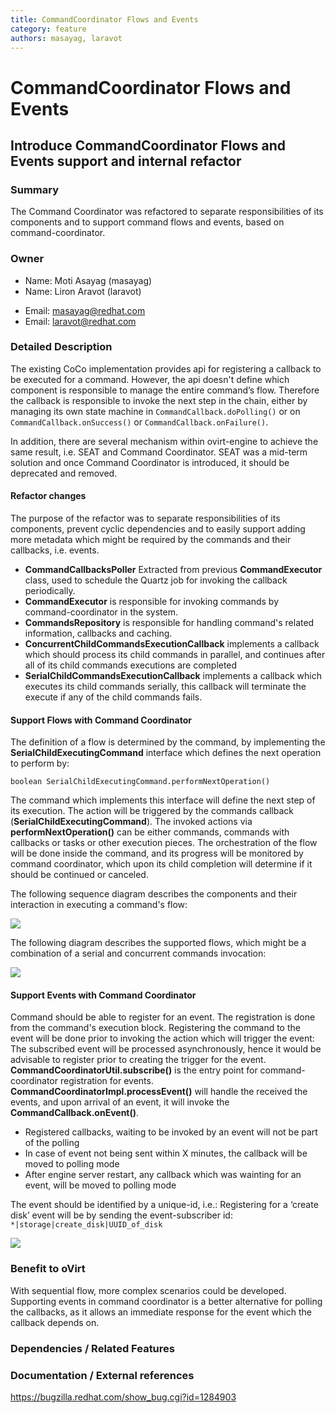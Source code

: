 ```yaml
---
title: CommandCoordinator Flows and Events
category: feature
authors: masayag, laravot
---
```


# CommandCoordinator Flows and Events

## Introduce CommandCoordinator Flows and Events support and internal refactor

### Summary

The Command Coordinator was refactored to separate responsibilities of its components and to support command flows and
events, based on command-coordinator.

### Owner

*   Name: Moti Asayag (masayag)
*   Name: Liron Aravot (laravot)

<!-- -->

*   Email: <masayag@redhat.com>
*   Email: <laravot@redhat.com>

### Detailed Description
The existing CoCo implementation provides api for registering a callback to be executed for a command.
However, the api doesn't define which component is responsible to manage the entire command’s flow. Therefore the callback
is responsible to invoke the next step in the chain, either by managing its own state machine in `CommandCallback.doPolling()`
or on `CommandCallback.onSuccess()` or `CommandCallback.onFailure()`.

In addition, there are several mechanism within ovirt-engine to achieve the same result, i.e. SEAT and Command Coordinator.
SEAT was a mid-term solution and once Command Coordinator is introduced, it should be deprecated and removed.

#### Refactor changes ####
The purpose of the refactor was to separate responsibilities of its components, prevent cyclic dependencies and to easily
support adding more metadata which might be required by the commands and their callbacks, i.e. events.

  * **CommandCallbacksPoller** Extracted from previous **CommandExecutor** class, used to schedule the Quartz job for invoking
 the callback periodically.
  * **CommandExecutor** is responsible for invoking commands by command-coordinator in the system.
  * **CommandsRepository** is responsible for handling command's related information, callbacks and caching.
  * **ConcurrentChildCommandsExecutionCallback** implements a callback which should process its child commands in parallel,
   and continues after all of its child commands executions are completed
  * **SerialChildCommandsExecutionCallback** implements a callback which executes its child commands serially, this
   callback will terminate the execute if any of the child commands fails.

#### Support Flows with Command Coordinator ####
The definition of a flow is determined by the command, by implementing the **SerialChildExecutingCommand** interface which
defines the next operation to perform by:

  `boolean SerialChildExecutingCommand.performNextOperation()`

The command which implements this interface will define the next step of its execution. The action will be triggered by
the commands callback (**SerialChildExecutingCommand**).
The invoked actions via **performNextOperation()** can be either commands, commands with callbacks or tasks or other
execution pieces.
The orchestration of the flow will be done inside the command, and its progress will be monitored by command coordinator,
which upon its child completion will determine if it should be continued or canceled.

The following sequence diagram describes the components and their interaction in executing a command's flow:

![](/images/wiki/CommandFlow.png)

The following diagram describes the supported flows, which might be a combination of a serial and concurrent commands invocation:

![](/images/wiki/CoCoFlowCommandWithTasks.png)

#### Support Events with Command Coordinator ####
Command should be able to register for an event. The registration is done from the command's execution block.
Registering the command to the event will be done prior to invoking the action which will trigger the event:
The subscribed event will be processed asynchronously, hence it would be advisable to register prior to creating the
trigger for the event.
**CommandCoordinatorUtil.subscribe()** is the entry point for command-coordinator registration for events.
**CommandCoordinatorImpl.processEvent()** will handle the received the events, and upon arrival of an event, it will
invoke the **CommandCallback.onEvent()**.

  * Registered callbacks, waiting to be invoked by an event will not be part of the polling
  * In case of event not being sent within X minutes, the callback will be moved to polling mode
  * After engine server restart, any callback which was wainting for an event, will be moved to polling mode

The event should be identified by a unique-id, i.e.:
Registering for a ‘create disk’ event will be by sending the event-subscriber id: `*|storage|create_disk|UUID_of_disk`

![](/images/wiki/CoCoEvent.png)

### Benefit to oVirt
With sequential flow, more complex scenarios could be developed.
Supporting events in command coordinator is a better alternative for polling the callbacks, as it allows an immediate
response for the event which the callback depends on.


### Dependencies / Related Features

### Documentation / External references

<https://bugzilla.redhat.com/show_bug.cgi?id=1284903>



